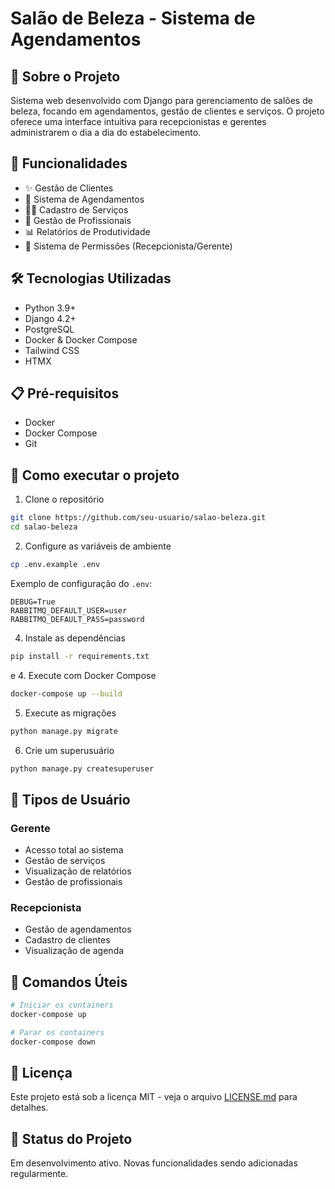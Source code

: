 # Salão de Beleza - Sistema de Agendamentos

## 📝 Sobre o Projeto

Sistema web desenvolvido com Django para gerenciamento de salões de beleza, focando em agendamentos, gestão de clientes e serviços. O projeto oferece uma interface intuitiva para recepcionistas e gerentes administrarem o dia a dia do estabelecimento.

## 🚀 Funcionalidades

- ✨ Gestão de Clientes
- 📅 Sistema de Agendamentos
- 💇‍♀️ Cadastro de Serviços
- 👥 Gestão de Profissionais
- 📊 Relatórios de Produtividade
- 🔐 Sistema de Permissões (Recepcionista/Gerente)

## 🛠 Tecnologias Utilizadas

- Python 3.9+
- Django 4.2+
- PostgreSQL
- Docker & Docker Compose
- Tailwind CSS
- HTMX

## 📋 Pré-requisitos

- Docker
- Docker Compose
- Git

## 🚀 Como executar o projeto

1. Clone o repositório
```bash
git clone https://github.com/seu-usuario/salao-beleza.git
cd salao-beleza
```

2. Configure as variáveis de ambiente
```bash
cp .env.example .env
```

Exemplo de configuração do `.env`:
```properties
DEBUG=True
RABBITMQ_DEFAULT_USER=user
RABBITMQ_DEFAULT_PASS=password
```

4. Instale as dependências
```bash
pip install -r requirements.txt
```
e
4. Execute com Docker Compose
```bash
docker-compose up --build
```

5. Execute as migrações
```bash
python manage.py migrate
```

6. Crie um superusuário
```bash
python manage.py createsuperuser
```

## 👥 Tipos de Usuário

### Gerente
- Acesso total ao sistema
- Gestão de serviços
- Visualização de relatórios
- Gestão de profissionais

### Recepcionista
- Gestão de agendamentos
- Cadastro de clientes
- Visualização de agenda


## 📝 Comandos Úteis

```bash
# Iniciar os containers
docker-compose up

# Parar os containers
docker-compose down

```

## 📄 Licença

Este projeto está sob a licença MIT - veja o arquivo [LICENSE.md](LICENSE.md) para detalhes.

## 🎯 Status do Projeto

Em desenvolvimento ativo. Novas funcionalidades sendo adicionadas regularmente.